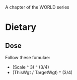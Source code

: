 A chapter of the WORLD series

# Dietary

## Dose

Follow these fomulae:

- (Scale ^ 3) ^ (3/4)
- (ThisWgt / TargetWgt) ^ (3/4)
   
   
